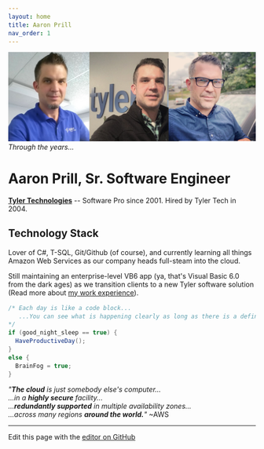 ```yaml
---
layout: home
title: Aaron Prill
nav_order: 1
---
```

![](images\aaron_prill_tyler_banner.png)<br>
_Through the years..._
# Aaron Prill, Sr. Software Engineer

**[Tyler Technologies](tylertech.com)** -- Software Pro since 2001. Hired by Tyler Tech in 2004.

## Technology Stack

Lover of C#, T-SQL, Git/Github (of course), and currently learning all things Amazon Web Services as our company heads full-steam into the cloud. 

Still maintaining an enterprise-level VB6 app (ya, that's Visual Basic 6.0 from the dark ages) as we transition clients to a new Tyler software solution (Read more about [my work experience](/work)).

```csharp
/* Each day is like a code block...
   ...You can see what is happening clearly as long as there is a definite beginning and a definite end.
*/
if (good_night_sleep == true) {
  HaveProductiveDay();
}
else {
  BrainFog = true;
}

```
_"**The cloud** is just somebody else's computer...<br> 
...in a **highly secure** facility...<br> 
   ...**redundantly supported** in multiple availability zones...<br> 
...across many regions **around the world.**"_ ~AWS

---
Edit this page with the [editor on GitHub](https://github.com/prillcode/prillcode.github.io/edit/main/README.md)

